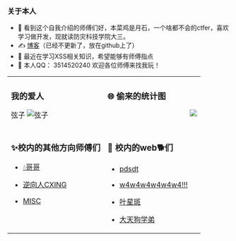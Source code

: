 
 ### 关于本人

- 👋 看到这个自我介绍的师傅们好，本菜鸡是月石，一个啥都不会的ctfer，喜欢学习做开发，现就读防灾科技学院大三。
- ✍️ [博客](https://ysllz.github.io/)（已经不更新了，放在github上了）
- 🤔 最近在学习XSS相关知识，希望能够有师傅指点
- 🏃 本人QQ： 3514520240 欢迎各位师傅来找我玩！


<table width="100%">
<tr>
  <td valign="top" width="50%">

### 我的爱人
   弦子
   ![弦子](https://gitee.com/yyssllz/pic/raw/master/image-20211124132919722.png)
  </td>
  <td valign="top" width="50%">

### 🌐 偷来的统计图

<img align="right" src="https://github-readme-stats.vercel.app/api?username=ysllz&show_icons=true&icon_color=CE1D2D&text_color=718096&bg_color=ffffff&hide_title=true" />


  </td>
</tr>
<tr>
  <td valign="top" width="50%">

### ✨校内的其他方向师傅们

- [💧哥哥](http://www.starssgo.top/)
- [逆向人CXING](https://www.cnblogs.com/cx1ng)
- [MISC](http://mklkx.github.io/)

  </td>
  <td valign="top" width="50%">

### 🙌 校内的web🐕们

- [pdsdt](http://www.pdsdt.lovepdsdt.com/)
- [w4w4w4w4w4w4!!!](http://w4nder.top/)
- [叶星斑](http://y24.top/)
- [大天狗学弟](https://atmujie.github.io/)

  </td>
</tr>
</table>

